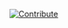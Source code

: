 [![Contribute](https://www.eclipse.org/che/contribute.svg)](https://che.openshift.io/f?url=https://raw.githubusercontent.com/redhat-developer/devfile/master/getting-started/angular/devfile.yaml)
